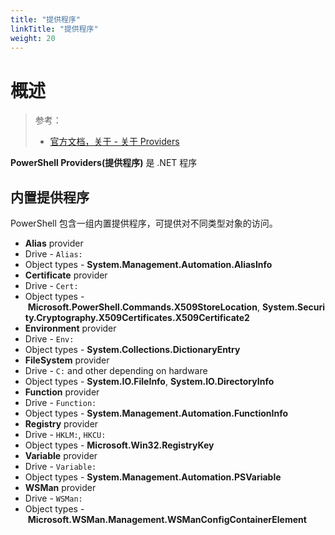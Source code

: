 ```yaml
---
title: "提供程序"
linkTitle: "提供程序"
weight: 20
---
```


# 概述

> 参考：
> 
> - [官方文档，关于 - 关于 Providers](https://learn.microsoft.com/zh-cn/powershell/module/microsoft.powershell.core/about/about_providers)

**PowerShell Providers(提供程序)** 是 .NET 程序

## 内置提供程序

PowerShell 包含一组内置提供程序，可提供对不同类型对象的访问。

-   **Alias** provider
  -   Drive - `Alias:`
  -   Object types - **System.Management.Automation.AliasInfo**
-   **Certificate** provider
  -   Drive - `Cert:`
  -   Object types - **Microsoft.PowerShell.Commands.X509StoreLocation**, **System.Security.Cryptography.X509Certificates.X509Certificate2**
-   **Environment** provider
  -   Drive - `Env:`
  -   Object types - **System.Collections.DictionaryEntry**
-   **FileSystem** provider
  -   Drive - `C:` and other depending on hardware
  -   Object types - **System.IO.FileInfo**, **System.IO.DirectoryInfo**
-   **Function** provider
  -   Drive - `Function:`
  -   Object types - **System.Management.Automation.FunctionInfo**
-   **Registry** provider
  -   Drive - `HKLM:`, `HKCU:`
  -   Object types - **Microsoft.Win32.RegistryKey**
-   **Variable** provider
  -   Drive - `Variable:`
  -   Object types - **System.Management.Automation.PSVariable**
-   **WSMan** provider
  -   Drive - `WSMan:`
  -   Object types - **Microsoft.WSMan.Management.WSManConfigContainerElement**
